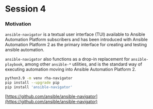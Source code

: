 # Session 4

### Motivation
`ansible-navigator` is a textual user interface (TUI) available to Ansible Automation Platform subscribers and has been introduced with Ansible Automation Platform 2 as the primary interface for creating and testing ansible automation.

`ansible-navigator` also functions as a drop-in replacement for `ansible-playbook`, among other `ansible-*` utilities, and is the standard way of executing automation moving into Ansible Automation Platform 2.


~~~bash
python3.9 -m venv rha-navigator
pip install --upgrade pip
pip install 'ansible-navigator'
~~~

[https://github.com/ansible/ansible-navigator](https://github.com/ansible/ansible-navigator)


